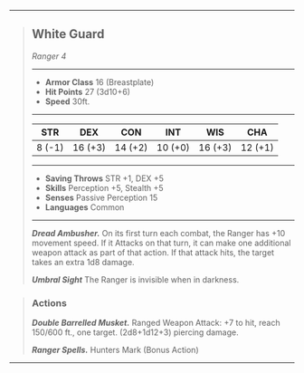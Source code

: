 ___
> ## White Guard
>*Ranger 4*
> ___
> - **Armor Class** 16 (Breastplate)
> - **Hit Points** 27 (3d10+6)
> - **Speed** 30ft.
>___
>|STR|DEX|CON|INT|WIS|CHA|
>|:---:|:---:|:---:|:---:|:---:|:---:|
>|8 (-1)|16 (+3)|14 (+2)|10 (+0)|16 (+3)|12 (+1)|
>___
> - **Saving Throws** STR +1, DEX +5
> - **Skills** Perception +5, Stealth +5
> - **Senses** Passive Perception 15
> - **Languages** Common
> ___
> ***Dread Ambusher.*** On its first turn each combat, the Ranger has +10 movement speed. If it Attacks on that turn, it can make one additional weapon attack as part of that action. If that attack hits, the target takes an extra 1d8 damage.
>
> ***Umbral Sight*** The Ranger is invisible when in darkness.

> ### Actions
> ***Double Barrelled Musket.*** Ranged Weapon Attack: +7 to hit, reach 150/600 ft., one target. (2d8+1d12+3) piercing damage.
>
> ***Ranger Spells.*** Hunters Mark (Bonus Action)
___